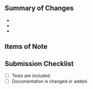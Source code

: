 <!--
Thank you for your pull request. Please provide a concise description, summary
of the changes and review the requirements below. Make sure to label the request
appropriately.

Bug fixes and new features should include tests and documentation.

Contributors guide: https://github.com/afterpay/afterpay-android/blob/master/CONTRIBUTING.md
-->

## Summary of Changes

<!--
Please list a brief summary of the changes and links to any resolved issues.
-->
-
-
-

## Items of Note

<!--
Document anything here that you think the reviewers of this PR may need to
know, or would be of specific interest.
-->

## Submission Checklist

<!--
Please remove items that do not apply and check off those that do.
-->
- [ ] Tests are included.
- [ ] Documentation is changed or added.
